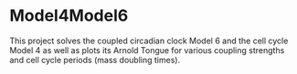 # Model4Model6
This project solves the coupled circadian clock Model 6 and the cell cycle Model 4 as well as plots its Arnold Tongue for various coupling strengths and cell cycle periods (mass doubling times).
